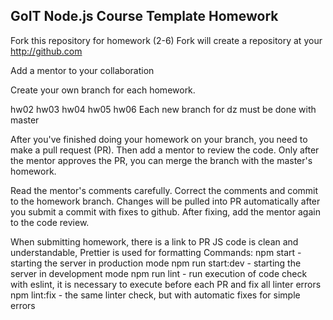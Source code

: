 ## GoIT Node.js Course Template Homework

Fork this repository for homework (2-6) Fork will create a repository at your http://github.com

Add a mentor to your collaboration

Create your own branch for each homework.

hw02
hw03
hw04
hw05
hw06
Each new branch for dz must be done with master

After you've finished doing your homework on your branch, you need to make a pull request (PR). Then add a mentor to review the code. Only after the mentor approves the PR, you can merge the branch with the master's homework.

Read the mentor's comments carefully. Correct the comments and commit to the homework branch. Changes will be pulled into PR automatically after you submit a commit with fixes to github. After fixing, add the mentor again to the code review.

When submitting homework, there is a link to PR
JS code is clean and understandable, Prettier is used for formatting
Commands:
npm start - starting the server in production mode
npm run start:dev - starting the server in development mode
npm run lint - run execution of code check with eslint, it is necessary to execute before each PR and fix all linter errors
npm lint:fix - the same linter check, but with automatic fixes for simple errors